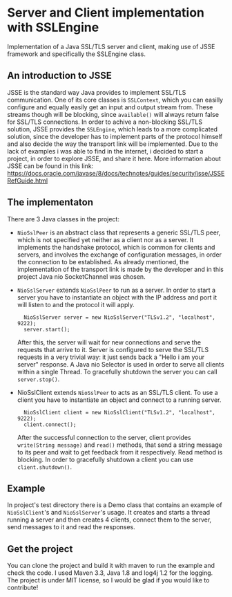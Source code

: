 # Server and Client implementation with SSLEngine

Implementation of a Java SSL/TLS server and client, making use of JSSE framework and specifically the SSLEngine class.

## An introduction to JSSE

JSSE is the standard way Java provides to implement SSL/TLS communication. One of its core classes is `SSLContext`, which you can easilly configure and equally easily get an input and output stream from. These streams though will be blocking, since `available()` will always return false for SSL/TLS connections. In order to achive a non-blocking SSL/TLS solution, JSSE provides the `SSLEngine`, which leads to a more complicated solution, since the developer has to implement parts of the protocol himself and also decide the way the transport link will be implemented. Due to the lack of examples i was able to find in the internet, i decided to start a project, in order to explore JSSE, and share it here. More information about JSSE can be found in this link: https://docs.oracle.com/javase/8/docs/technotes/guides/security/jsse/JSSERefGuide.html

## The implementaton

There are 3 Java classes in the project:

* `NioSslPeer` is an abstract class that represents a generic SSL/TLS peer, which is not specified yet neither as a client nor as a server. It implements the handshake protocol, which is common for clients and servers, and involves the exchange of configuration messages, in order the connection to be established. As already mentioned, the implementation of the transport link is made by the developer and in this project Java nio SocketChannel was chosen.
* `NioSslServer` extends `NioSslPeer` to run as a server. In order to start a server you have to instantiate an object with the IP address and port it will listen to and the protocol it will apply. 

        NioSslServer server = new NioSslServer("TLSv1.2", "localhost", 9222);
        server.start();
        
  After this, the server will wait for new connections and serve the requests that arrive to it. Server is configured to serve the SSL/TLS requests in a very trivial way: it just sends back a "Hello i am your server" response. A Java nio Selector is used in order to serve all clients within a single Thread. To gracefully shutdown the server you can call `server.stop()`.
* NioSslClient extends `NioSslPeer` to acts as an SSL/TLS client. To use a client you have to instantiate an object and connect to a running server.

        NioSslClient client = new NioSslClient("TLSv1.2", "localhost", 9222);
        client.connect(); 

  After the successful connection to the server, client provides `write(String message)` and `read()` methods, that send a string message to its peer and wait to get feedback from it respectively. Read method is blocking. In order to gracefully shutdown a client you can use `client.shutdown()`.

## Example

In project's test directory there is a Demo class that contains an example of `NioSslClient`'s and `NioSslServer`'s usage. It creates and starts a thread running a server and then creates 4 clients, connect them to the server, send messages to it and read the responses.

## Get the project

You can clone the project and build it with maven to run the example and check the code. I used Maven 3.3, Java 1.8 and log4j 1.2 for the logging. The project is under MIT license, so I would be glad if you would like to contribute!
